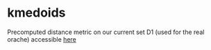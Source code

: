 # kmedoids

Precomputed distance metric on our current set D1 (used for the real orache) accessible [here](https://drive.google.com/file/d/12zqAvnPKjUBvbP0O405CkL0-zY-iLudq/view?usp=sharing)
